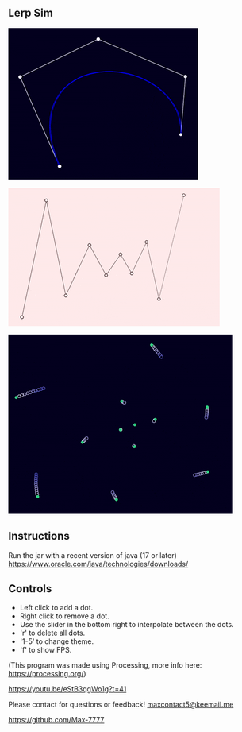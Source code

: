 ## Lerp Sim
![](lerp_gif_4.gif)

![](lerp_gif_2.gif)

![](lerp_gif_3.gif)

## Instructions
Run the jar with a recent version of java (17 or later) 
https://www.oracle.com/java/technologies/downloads/

## Controls
- Left click to add a dot.
- Right click to remove a dot.
- Use the slider in the bottom right to interpolate between the dots.
- 'r' to delete all dots.
- '1-5' to change theme.
- 'f' to show FPS.

(This program was made using Processing, more info here: https://processing.org/)

https://youtu.be/eStB3qgWo1g?t=41

Please contact for questions or feedback! [maxcontact5@keemail.me](mailto:maxcontact5@keemail.me)

https://github.com/Max-7777
